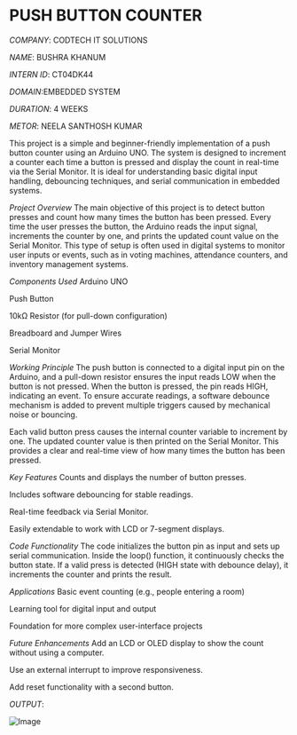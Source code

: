 # PUSH BUTTON COUNTER

*COMPANY*: CODTECH IT SOLUTIONS

*NAME*: BUSHRA KHANUM

*INTERN ID*: CT04DK44

*DOMAIN*:EMBEDDED SYSTEM

*DURATION*: 4 WEEKS

*METOR*: NEELA SANTHOSH KUMAR

This project is a simple and beginner-friendly implementation of a push button counter using an Arduino UNO. The system is designed to increment a counter each time a button is pressed and display the count in real-time via the Serial Monitor. It is ideal for understanding basic digital input handling, debouncing techniques, and serial communication in embedded systems.

*Project Overview*
The main objective of this project is to detect button presses and count how many times the button has been pressed. Every time the user presses the button, the Arduino reads the input signal, increments the counter by one, and prints the updated count value on the Serial Monitor. This type of setup is often used in digital systems to monitor user inputs or events, such as in voting machines, attendance counters, and inventory management systems.

*Components Used*
Arduino UNO

Push Button

10kΩ Resistor (for pull-down configuration)

Breadboard and Jumper Wires

Serial Monitor

*Working Principle*
The push button is connected to a digital input pin on the Arduino, and a pull-down resistor ensures the input reads LOW when the button is not pressed. When the button is pressed, the pin reads HIGH, indicating an event. To ensure accurate readings, a software debounce mechanism is added to prevent multiple triggers caused by mechanical noise or bouncing.

Each valid button press causes the internal counter variable to increment by one. The updated counter value is then printed on the Serial Monitor. This provides a clear and real-time view of how many times the button has been pressed.

*Key Features*
Counts and displays the number of button presses.

Includes software debouncing for stable readings.

Real-time feedback via Serial Monitor.

Easily extendable to work with LCD or 7-segment displays.

*Code Functionality*
The code initializes the button pin as input and sets up serial communication. Inside the loop() function, it continuously checks the button state. If a valid press is detected (HIGH state with debounce delay), it increments the counter and prints the result.

*Applications*
Basic event counting (e.g., people entering a room)

Learning tool for digital input and output

Foundation for more complex user-interface projects

*Future Enhancements*
Add an LCD or OLED display to show the count without using a computer.

Use an external interrupt to improve responsiveness.

Add reset functionality with a second button.

*OUTPUT*:

![Image](https://github.com/user-attachments/assets/04dcd2a3-8d89-40a2-9d28-755e4603d1f6)












